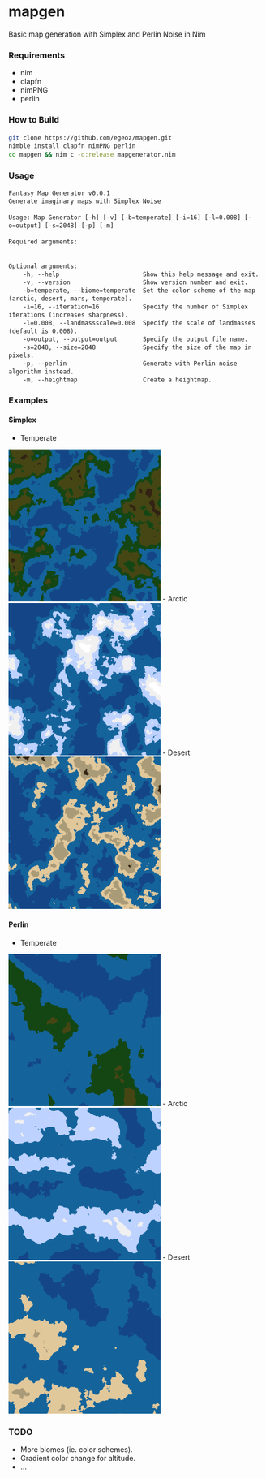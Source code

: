 # mapgen
Basic map generation with Simplex and Perlin Noise in Nim

### Requirements
- nim
- clapfn
- nimPNG
- perlin


### How to Build
```bash
git clone https://github.com/egeoz/mapgen.git
nimble install clapfn nimPNG perlin
cd mapgen && nim c -d:release mapgenerator.nim

```

### Usage

```
Fantasy Map Generator v0.0.1
Generate imaginary maps with Simplex Noise

Usage: Map Generator [-h] [-v] [-b=temperate] [-i=16] [-l=0.008] [-o=output] [-s=2048] [-p] [-m]

Required arguments:


Optional arguments:
    -h, --help                       Show this help message and exit.
    -v, --version                    Show version number and exit.
    -b=temperate, --biome=temperate  Set the color scheme of the map (arctic, desert, mars, temperate).
    -i=16, --iteration=16            Specify the number of Simplex iterations (increases sharpness).
    -l=0.008, --landmassscale=0.008  Specify the scale of landmasses (default is 0.008).
    -o=output, --output=output       Specify the output file name.
    -s=2048, --size=2048             Specify the size of the map in pixels.
    -p, --perlin                     Generate with Perlin noise algorithm instead.
    -m, --heightmap                  Create a heightmap.
```

### Examples
#### Simplex
- Temperate
<img src="https://github.com/egeoz/mapgen/blob/main/examples/temperate_simplex.png?raw=true" width="300">
- Arctic
<img src="https://github.com/egeoz/mapgen/blob/main/examples/arctic_simplex.png?raw=true" width="300">
- Desert
<img src="https://github.com/egeoz/mapgen/blob/main/examples/desert_simplex.png?raw=true" width="300">

#### Perlin
- Temperate
<img src="https://github.com/egeoz/mapgen/blob/main/examples/temperate_perlin.png?raw=true" width="300">
- Arctic
<img src="https://github.com/egeoz/mapgen/blob/main/examples/arctic_perlin.png?raw=true" width="300">
- Desert
<img src="https://github.com/egeoz/mapgen/blob/main/examples/desert_perlin.png?raw=true" width="300">


### TODO
- More biomes (ie. color schemes).
- Gradient color change for altitude.
- ...

